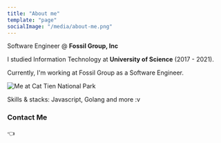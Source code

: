 ```yaml
---
title: "About me"
template: "page"
socialImage: "/media/about-me.png"
---
```


Software Engineer @ **Fossil Group, Inc**

I studied Information Technology at **University of Science** (2017 - 2021).

Currently, I'm working at Fossil Group as a Software Engineer.


![Me at Cat Tien National Park](/media/about-me.png)

Skills & stacks: Javascript, Golang and more :v 

### Contact Me

👈 